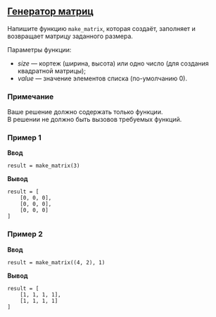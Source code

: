 ## [Генератор матриц](../../../solutions/4.2/42_b.py)

Напишите функцию `make_matrix`, которая создаёт, заполняет и возвращает матрицу заданного размера.

Параметры функции:

- _size_ — кортеж (ширина, высота) или одно число (для создания квадратной матрицы);
- _value_ — значение элементов списка (по-умолчанию 0).

### Примечание

Ваше решение должно содержать только функции.\
В решении не должно быть вызовов требуемых функций.

### Пример 1

**Ввод**
```plaintext
result = make_matrix(3)
```

**Вывод**
```plaintext
result = [
    [0, 0, 0],
    [0, 0, 0],
    [0, 0, 0]
]
```

### Пример 2

**Ввод**
```plaintext
result = make_matrix((4, 2), 1)
```

**Вывод**
```plaintext
result = [
    [1, 1, 1, 1],
    [1, 1, 1, 1]
]
```
